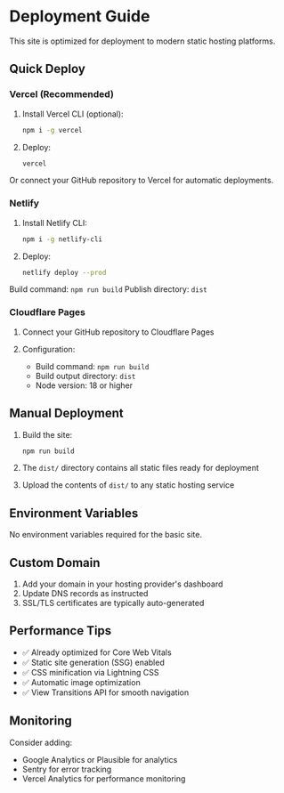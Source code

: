 # Deployment Guide

This site is optimized for deployment to modern static hosting platforms.

## Quick Deploy

### Vercel (Recommended)

1. Install Vercel CLI (optional):
   ```bash
   npm i -g vercel
   ```

2. Deploy:
   ```bash
   vercel
   ```

Or connect your GitHub repository to Vercel for automatic deployments.

### Netlify

1. Install Netlify CLI:
   ```bash
   npm i -g netlify-cli
   ```

2. Deploy:
   ```bash
   netlify deploy --prod
   ```

Build command: `npm run build`
Publish directory: `dist`

### Cloudflare Pages

1. Connect your GitHub repository to Cloudflare Pages

2. Configuration:
   - Build command: `npm run build`
   - Build output directory: `dist`
   - Node version: 18 or higher

## Manual Deployment

1. Build the site:
   ```bash
   npm run build
   ```

2. The `dist/` directory contains all static files ready for deployment

3. Upload the contents of `dist/` to any static hosting service

## Environment Variables

No environment variables required for the basic site.

## Custom Domain

1. Add your domain in your hosting provider's dashboard
2. Update DNS records as instructed
3. SSL/TLS certificates are typically auto-generated

## Performance Tips

- ✅ Already optimized for Core Web Vitals
- ✅ Static site generation (SSG) enabled
- ✅ CSS minification via Lightning CSS
- ✅ Automatic image optimization
- ✅ View Transitions API for smooth navigation

## Monitoring

Consider adding:
- Google Analytics or Plausible for analytics
- Sentry for error tracking
- Vercel Analytics for performance monitoring
